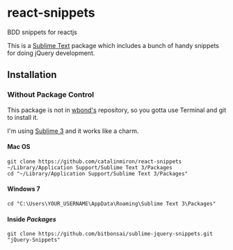 # react-snippets
BDD snippets for reactjs


This is a [Sublime Text][sublime] package which includes a bunch of handy snippets for doing jQuery development.

## Installation ##

### Without Package Control ###

This package is not in [wbond's][package_control] repository, so you gotta use Terminal and git to install it. 


I'm using [Sublime 3][sublime3] and it works like a charm.

#### Mac OS ####
    git clone https://github.com/catalinmiron/react-snippets ~/Library/Application Support/Sublime Text 3/Packages
    cd "~/Library/Application Support/Sublime Text 3/Packages"
    
#### Windows 7 ####
    
    cd "C:\Users\YOUR_USERNAME\AppData\Roaming\Sublime Text 3\Packages"
    
#### Inside _Packages_ ####
    
    git clone https://github.com/bitbonsai/sublime-jquery-snippets.git "jQuery-Snippets"


[sublime]: http://www.sublimetext.com/
[sublime3]: http://www.sublimetext.com/3
[package_control]: http://wbond.net/sublime_packages/package_control
